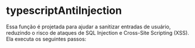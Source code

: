# typescriptAntiInjection
Essa função é projetada para ajudar a sanitizar entradas de usuário, reduzindo o risco de ataques de SQL Injection e Cross-Site Scripting (XSS). Ela executa os seguintes passos:

